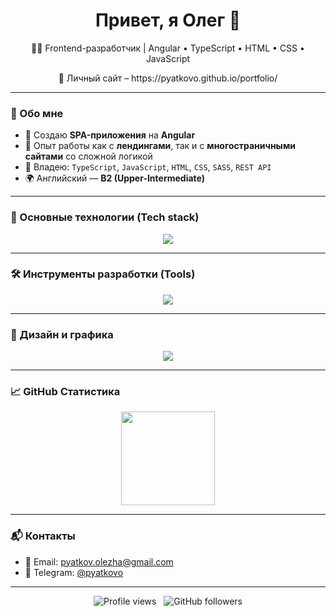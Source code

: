 <h1 align="center">Привет, я Олег 👋</h1>
<p align="center">
  🧑‍💻 Frontend-разработчик | Angular • TypeScript • HTML • CSS • JavaScript
</p>

<p align="center">
 💼 Личный сайт – https://pyatkovo.github.io/portfolio/
</p>

---

### 🧩 Обо мне

- 🚀 Создаю **SPA-приложения** на **Angular**
- 🎯 Опыт работы как с **лендингами**, так и с **многостраничными сайтами** со сложной логикой
- 🔧 Владею: `TypeScript`, `JavaScript`, `HTML`, `CSS`, `SASS`, `REST API`
- 🌍 Английский — **B2 (Upper-Intermediate)**

---

### 🧩 Основные технологии (Tech stack)

<p align="center">
  <img src="https://skillicons.dev/icons?i=angular,ts,js,html,css,sass,jquery" />
</p>

---

### 🛠 Инструменты разработки (Tools)

<p align="center">
  <img src="https://skillicons.dev/icons?i=webstorm,vscode,git,github,npm,gulp,webpack" />
</p>

---

### 🎨 Дизайн и графика

<p align="center">
  <img src="https://skillicons.dev/icons?i=figma,photoshop" />
</p>

---

### 📈 GitHub Статистика

<p align="center">
  <img src="https://github-readme-stats.vercel.app/api/top-langs/?username=pyatkovo&layout=compact&theme=tokyonight" height="150" />
</p>

---

### 📬 Контакты

- 📧 Email: pyatkov.olezha@gmail.com 
- 💼 Telegram: [@pyatkovo](https://t.me/pyatkovo)  
<!-- - 🌐 Портфолио: в разработке -->

---
<p align="center">
  <img src="https://komarev.com/ghpvc/?username=pyatkovo&color=blue" alt="Profile views" />&nbsp;&nbsp;
  <img src="https://img.shields.io/github/followers/pyatkovo?label=Follow&style=social" alt="GitHub followers" />
</p>
